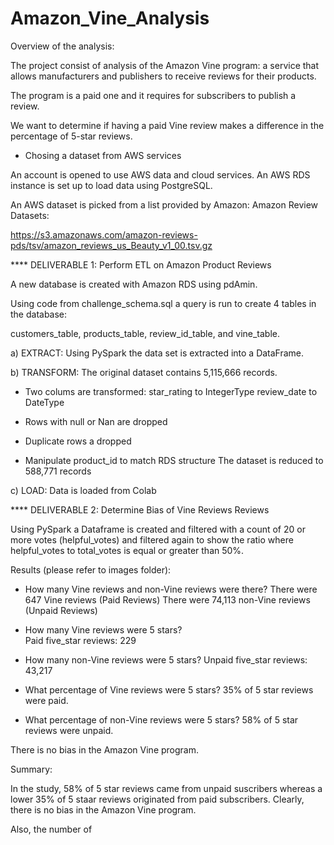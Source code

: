 # Amazon_Vine_Analysis

Overview of the analysis: 

The project consist of analysis of the Amazon Vine program: a service that allows manufacturers and publishers to receive reviews for their products. 

The program is a paid one and it requires for subscribers to publish a review. 

We want to determine if having a paid Vine review makes a difference in the percentage of 5-star reviews.

* Chosing a dataset from AWS services

An account is opened to use AWS data and cloud services. An AWS RDS instance is set up to load data using PostgreSQL.

An AWS dataset is picked from a list provided by Amazon: Amazon Review Datasets: 

https://s3.amazonaws.com/amazon-reviews-pds/tsv/amazon_reviews_us_Beauty_v1_00.tsv.gz

**** DELIVERABLE 1: Perform ETL on Amazon Product Reviews

A new database is created with Amazon RDS using pdAmin.

Using code from challenge_schema.sql a query is run to create 4 tables in the database:

customers_table, products_table, 
review_id_table, and vine_table.

a) EXTRACT:
Using PySpark the data set is extracted into a DataFrame.

b) TRANSFORM:
The original dataset contains 5,115,666 records.

* Two colums are transformed:
star_rating to IntegerType
review_date to DateType

* Rows with null or Nan are dropped
* Duplicate rows a dropped

* Manipulate product_id to match RDS structure
The dataset is reduced to 588,771 records

c) LOAD:
Data is loaded from Colab

**** DELIVERABLE 2: Determine Bias of Vine Reviews Reviews

Using PySpark a Dataframe is created and filtered with a count of 20 or more votes (helpful_votes) and filtered again to show the ratio where helpful_votes to total_votes is equal or greater than 50%.

Results (please refer to images folder):

* How many Vine reviews and non-Vine reviews were there?
There were 647 Vine reviews (Paid Reviews)
There were 74,113 non-Vine reviews (Unpaid Reviews)

* How many Vine reviews were 5 stars?  
Paid five_star reviews: 229

* How many non-Vine reviews were 5 stars?
Unpaid five_star reviews: 43,217

* What percentage of Vine reviews were 5 stars? 
35% of 5 star reviews were paid.

* What percentage of non-Vine reviews were 5 stars?
58% of 5 star reviews were unpaid.

There is no bias in the Amazon Vine program. 

Summary: 

In the study, 58% of 5 star reviews came from unpaid suscribers whereas a lower 35% of 5 staar reviews originated from paid subscribers. Clearly, there is no bias in the Amazon Vine program. 

Also, the number of 
